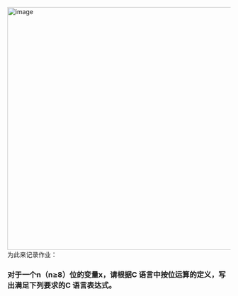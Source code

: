 <img width="1467" height="550" alt="image" src="https://github.com/user-attachments/assets/ee9950d6-a7a6-41e5-ad8f-c5308ad9a401" />为此来记录作业：
### 对于一个n（n≥8）位的变量x，请根据C 语言中按位运算的定义，写出满足下列要求的C 语言表达式。


